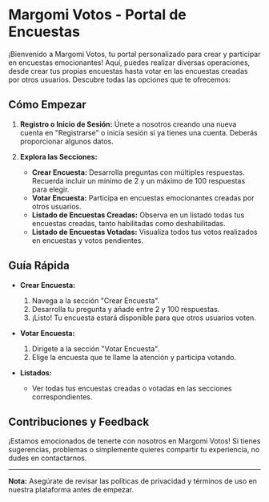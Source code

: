 # Margomi Votos - Portal de Encuestas

¡Bienvenido a Margomi Votos, tu portal personalizado para crear y participar en encuestas emocionantes! Aquí, puedes realizar diversas operaciones, desde crear tus propias encuestas hasta votar en las encuestas creadas por otros usuarios. Descubre todas las opciones que te ofrecemos:

## Cómo Empezar

1. **Registro o Inicio de Sesión:** Únete a nosotros creando una nueva cuenta en "Registrarse" o inicia sesión si ya tienes una cuenta. Deberás proporcionar algunos datos.

2. **Explora las Secciones:**
   - **Crear Encuesta:** Desarrolla preguntas con múltiples respuestas. Recuerda incluir un mínimo de 2 y un máximo de 100 respuestas para elegir.
   - **Votar Encuesta:** Participa en encuestas emocionantes creadas por otros usuarios.
   - **Listado de Encuestas Creadas:** Observa en un listado todas tus encuestas creadas, tanto habilitadas como deshabilitadas.
   - **Listado de Encuestas Votadas:** Visualiza todos tus votos realizados en encuestas y votos pendientes.

## Guía Rápida

- **Crear Encuesta:**
  1. Navega a la sección "Crear Encuesta".
  2. Desarrolla tu pregunta y añade entre 2 y 100 respuestas.
  3. ¡Listo! Tu encuesta estará disponible para que otros usuarios voten.

- **Votar Encuesta:**
  1. Dirígete a la sección "Votar Encuesta".
  2. Elige la encuesta que te llame la atención y participa votando.

- **Listados:**
  - Ver todas tus encuestas creadas o votadas en las secciones correspondientes.

## Contribuciones y Feedback

¡Estamos emocionados de tenerte con nosotros en Margomi Votos! Si tienes sugerencias, problemas o simplemente quieres compartir tu experiencia, no dudes en contactarnos.

---

**Nota:** Asegúrate de revisar las políticas de privacidad y términos de uso en nuestra plataforma antes de empezar.



